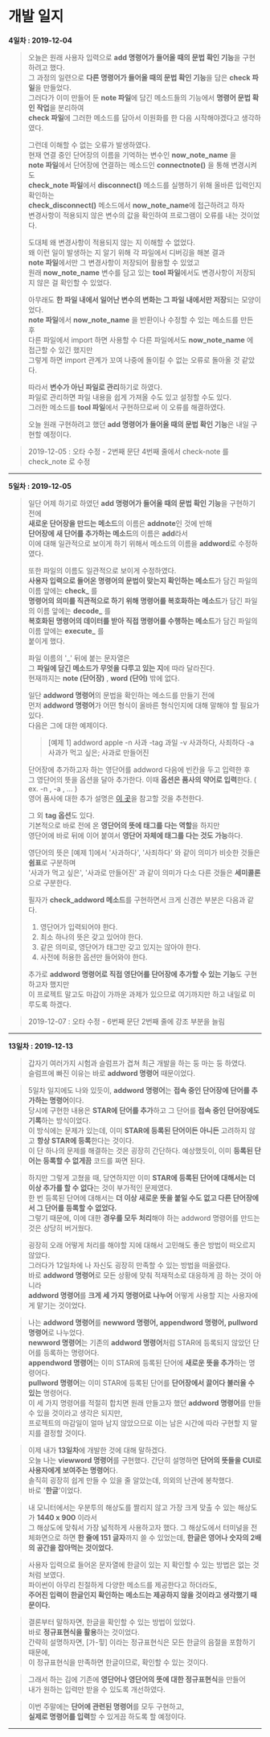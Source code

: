 # 개발 일지
**4일차 : 2019-12-04**  
  
>오늘은 원래 사용자 입력으로 **add 명령어가 들어올 때의 문법 확인 기능**을 구현하려고 했다.  
그 과정의 일련으로 **다른 명령어가 들어올 때의 문법 확인 기능**을 담은 **check 파일**을 만들었다.  
그러다가 이미 만들어 둔 **note 파일**에 담긴 메소드들의 기능에서 **명령어 문법 확인 작업**을 분리하여  
**check 파일**에 그러한 메소드를 담아서 이원화를 한 다음 시작해야겠다고 생각하였다.  
>
>그런데 이해할 수 없는 오류가 발생하였다.  
현재 연결 중인 단어장의 이름을 기억하는 변수인 **now_note_name** 을  
**note 파일**에서 단어장에 연결하는 메소드인 **connectnote()** 을 통해 변경시켜도  
**check_note 파일**에서 **disconnect()** 메소드를 실행하기 위해 올바른 입력인지 확인하는  
**check_disconnect()** 메소드에서 **now_note_name**에 접근하려고 하자  
변경사항이 적용되지 않은 변수의 값을 확인하여 프로그램이 오류를 내는 것이었다.  
>
>도대체 왜 변경사항이 적용되지 않는 지 이해할 수 없었다.  
왜 이런 일이 발생하는 지 알기 위해 각 파일에서 디버깅을 해본 결과  
**note 파일**에서만 그 변경사항이 저장되어 활용할 수 있었고  
원래 **now_note_name** 변수를 담고 있는 **tool 파일**에서도 변경사항이 저장되지 않은 걸 확인할 수 있었다.  
>  
>아무래도 **한 파일 내에서 일어난 변수의 변화는 그 파일 내에서만 저장**되는 모양이었다.  
**note 파일**에서 **now_note_name** 을 반환이나 수정할 수 있는 메소드를 만든 후  
다른 파일에서 import 하면 사용할 수 다른 파일에서도 **now_note_name** 에 접근할 수 있긴 했지만  
그렇게 하면 import 관계가 꼬여 나중에 돌이킬 수 없는 오류로 돌아올 것 같았다.  
>  
>따라서 **변수가 아닌 파일로 관리**하기로 하였다.  
파일로 관리하면 파일 내용을 쉽게 가져올 수도 있고 설정할 수도 있다.  
그러한 메소드를 **tool 파일**에서 구현하므로써 이 오류를 해결하였다.  
>  
>오늘 원래 구현하려고 했던 **add 명령어가 들어올 때의 문법 확인 기능**은 내일 구현할 예정이다.
   
> 2019-12-05 : 오타 수정 - 2번째 문단 4번째 줄에서 check-note 를 check_note 로 수정 
  
---
**5일차 : 2019-12-05**  
  
>일단 어제 하기로 하였던 **add 명령어가 들어올 때의 문법 확인 기능**을 구현하기 전에  
**새로운 단어장을 만드는 메소드**의 이름은 **addnote**인 것에 반해  
**단어장에 새 단어를 추가하는 메소드**의 이름은 **add**라서  
이에 대해 일관적으로 보이게 하기 위해서 메소드의 이름을 **addword**로 수정하였다.  
>  
>또한 파일의 이름도 일관적으로 보이게 수정하였다.  
**사용자 입력으로 들어온 명령어의 문법이 맞는지 확인하는 메소드**가 담긴 파일의 이름 앞에는 **check_** 를  
**명령어의 의미를 직관적으로 하기 위해 명령어를 복호화하는 메소드**가 담긴 파일의 이름 앞에는 **decode_** 를  
**복호화된 명령어의 데이터를 받아 직접 명령어를 수행하는 메소드**가 담긴 파일의 이름 앞에는 **execute_** 를   
붙이게 했다.  
>  
>파일 이름의 '_' 뒤에 붙는 문자열은  
그 **파일에 담긴 메소드가 무엇을 다루고 있는 지**에 따라 달라진다.  
현재까지는 **note (단어장)** , **word (단어)** 밖에 없다.  
>
>일단 **addword 명령어**의 문법을 확인하는 메소드를 만들기 전에  
먼저 **addword 명령어**가 어떤 형식이 올바른 형식인지에 대해 말해야 할 필요가 있다.  
다음은 그에 대한 예제이다.  
>>[예제 1] addword apple -n 사과 -tag 과일 -v 사과하다, 사죄하다 -a 사과가 먹고 싶은; 사과로 만들어진 
>  
>단어장에 추가하고자 하는 영단어를 addword 다음에 빈칸을 두고 입력한 후  
그 영단어의 뜻을 옵션을 달아 추가한다. 이때 **옵션은 품사의 약어로 입력**한다. ( ex. -n , -a , … )  
영어 품사에 대한 추가 설명은 [이 곳](https://dreamhepatica.tistory.com/entry/8%ED%92%88%EC%82%AC%EC%9D%98-%EC%95%BD%EC%96%B4)을 참고할 것을 추천한다.
>  
>그 외 **tag 옵션**도 있다.  
기본적으로 바로 전에 온 **영단어의 뜻에 태그를 다는 역할**을 하지만  
영단어에 바로 뒤에 이어 붙여서 **영단어 자체에 태그를 다는 것도 가능**하다.  
>  
>영단어의 뜻은 [예제 1]에서 '사과하다', '사죄하다' 와 같이 의미가 비슷한 것들은 **쉼표**로 구분하며  
'사과가 먹고 싶은', '사과로 만들어진' 과 같이 의미가 다소 다른 것들은 **세미콜론**으로 구분한다.  
>  
>필자가 **check_addword 메소드**를 구현하면서 크게 신경쓴 부분은 다음과 같다.  
>1. 영단어가 입력되어야 한다.  
>2. 최소 하나의 뜻은 갖고 있어야 한다. 
>3. 같은 의미로, 영단어가 태그만 갖고 있지는 않아야 한다.
>4. 사전에 허용한 옵션만 들어와야 한다.
>  
>추가로 **addword 명령어로 직접 영단어를 단어장에 추가할 수 있는 기능**도 구현하고자 했지만  
이 프로젝트 말고도 마감이 가까운 과제가 있으므로 여기까지만 하고 내일로 미루도록 하겠다.
   
> 2019-12-07 : 오타 수정 - 6번째 문단 2번째 줄에 강조 부분을 늘림 
  
---
**13일차 : 2019-12-13**  
  
>갑자기 여러가지 시험과 슬럼프가 겹쳐 최근 개발을 하는 둥 마는 둥 하였다.  
슬럼프에 빠진 이유는 바로 **addword 명령어** 때문이었다.  
  
>5일차 일지에도 나와 있듯이, **addword 명령어**는 **접속 중인 단어장에 단어를 추가하는 명령어**이다.    
당시에 구현한 내용은 **STAR에 단어를 추가**하고 그 단어를 **접속 중인 단어장에도 기록**하는 방식이었다.  
이 방식에는 문제가 있는데, 이미 **STAR에 등록된 단어이든 아니든** 고려하지 않고 **항상 STAR에 등록**한다는 것이다.  
이 단 하나의 문제를 해결하는 것은 굉장히 간단하다. 예상했듯이, 이미 **등록된 단어는 등록할 수 없게끔** 코드를 짜면 된다.  
  
>하지만 그렇게 고쳤을 때, 당연하지만 이미 **STAR에 등록된 단어에 대해서는 더 이상 추가를 할 수 없다**는 것이 부가적인 문제였다.  
한 번 등록된 단어에 대해서는 **더 이상 새로운 뜻을 붙일 수도 없고 다른 단어장에서 그 단어를 등록할 수 없었다.**  
그렇기 때문에, 이에 대한 **경우를 모두 처리**해야 하는 addword 명령어를 만드는 것은 상당히 버거웠다.  
  
>굉장히 오래 어떻게 처리를 해야할 지에 대해서 고민해도 좋은 방법이 떠오르지 않았다.  
그러다가 12일차에 나 자신도 굉장히 만족할 수 있는 방법을 떠올렸다.  
바로 **addword 명령어**로 모든 상황에 맞춰 적재적소로 대응하게 끔 하는 것이 아니라  
**addword 명령어**를 **크게 세 가지 명령어로 나누어** 어떻게 사용할 지는 사용자에게 맡기는 것이었다.  

>나는 **addword 명령어**를 **newword 명령어, appendword 명령어, pullword 명령어**로 나누었다.  
**newword 명령어**는 기존의 **addword 명령어**처럼 STAR에 등록되지 않았던 단어를 등록하는 명령어다.  
**appendword 명령어**는 이미 STAR에 등록된 단어에 **새로운 뜻을 추가**하는 명령어다.  
**pullword 명령어**는 이미 STAR에 등록된 단어를 **단어장에서 끌어다 불러올 수 있는** 명령어다.  
이 세 가지 명령어를 적절히 합치면 원래 만들고자 했던 **addword 명령어**를 만들 수 있을 것이라고 생각은 되지만,  
프로젝트의 마감일이 얼마 남지 않았으므로 이는 남은 시간에 따라 구현할 지 말 지를 결정할 것이다.
  
>이제 내가 **13일차**에 개발한 것에 대해 말하겠다.  
오늘 나는 **viewword 명령어**를 구현했다. 간단히 설명하면 **단어의 뜻들을 CUI로 사용자에게 보여주는 명령어**다.  
솔직히 굉장히 쉽게 만들 수 있을 줄 알았는데, 의외의 난관에 봉착했다.  
바로 '**한글**'이었다.  

>내 모니터에서는 우분투의 해상도를 짤리지 않고 가장 크게 맞출 수 있는 해상도가 **1440 x 900** 이라서  
그 해상도에 맞춰서 가장 넓적하게 사용하고자 했다.
그 해상도에서 터미널을 전체화면으로 하면 **한 줄에 151 글자**까지 쓸 수 있었는데,
**한글은 영어나 숫자의 2배의 공간을 잡아먹는 것이었다.** 
  
>사용자 입력으로 들어온 문자열에 한글이 있는 지 확인할 수 있는 방법은 없는 것처럼 보였다.  
파이썬이 아무리 친절하게 다양한 메소드를 제공한다고 하더라도,  
**주어진 입력이 한글인지 확인하는 메소드는 제공하지 않을 것이라고 생각했기 때문이다.**  
  
>결론부터 말하자면, 한글을 확인할 수 있는 방법이 있었다.  
바로 **정규표현식을 활용**하는 것이었다.  
간략히 설명하자면, [가-힣] 이라는 정규표현식은 모든 한글의 음절을 포함하기 때문에,  
이 정규표현식을 만족하면 한글이므로, 확인할 수 있는 것이다.  
  
>그래서 하는 김에 기존에 **영단어나 영단어의 뜻에 대한 정규표현식**을 만들어  
내가 원하는 입력만 받을 수 있도록 개선하였다.  
  
>이번 주말에는 **단어에 관련된 명령어**를 모두 구현하고,  
**실제로 명령어를 입력**할 수 있게끔 하도록 할 예정이다.  
  
---
